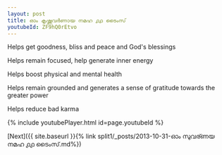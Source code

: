 ```yaml
---
layout: post
title: ഓം കൃഷ്ണവർണായ നമഹ ൧൧ ടൈംസ്
youtubeId: ZF9hQ0rEtvo
---
```

 
 
Helps get goodness, bliss and peace and God's blessings
 
Helps remain focused, help generate inner energy 
 
Helps boost physical and mental health 
 
Helps remain grounded and generates a sense of gratitude towards the greater power 
 
Helps reduce bad karma
 
 
 
 


{% include youtubePlayer.html id=page.youtubeId %}
 
[Next]({{ site.baseurl }}{% link  split1/_posts/2013-10-31-ഓം സുവര്ണയ നമഹ ൧൧ ടൈംസ്.md%})
 
